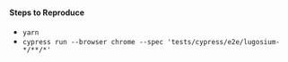 #### Steps to Reproduce
* `yarn`
* `cypress run --browser chrome --spec 'tests/cypress/e2e/lugosium-*/**/*'`